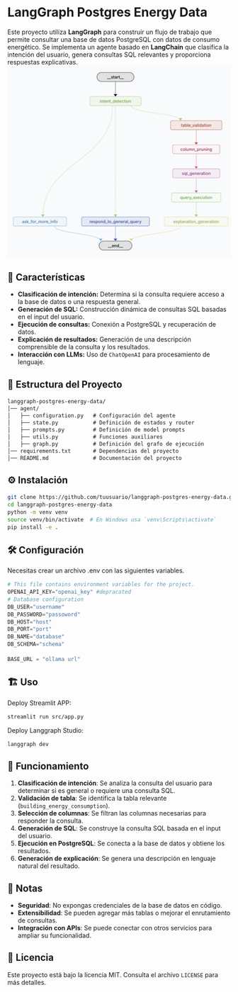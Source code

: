 # LangGraph Postgres Energy Data

Este proyecto utiliza **LangGraph** para construir un flujo de trabajo que permite consultar una base de datos PostgreSQL con datos de consumo energético. Se implementa un agente basado en **LangChain** que clasifica la intención del usuario, genera consultas SQL relevantes y proporciona respuestas explicativas.
![vista del langgraph studio](./chatbot-workflow.png "Langgraph Studio")
## 🚀 Características

- **Clasificación de intención:** Determina si la consulta requiere acceso a la base de datos o una respuesta general.
- **Generación de SQL:** Construcción dinámica de consultas SQL basadas en el input del usuario.
- **Ejecución de consultas:** Conexión a PostgreSQL y recuperación de datos.
- **Explicación de resultados:** Generación de una descripción comprensible de la consulta y los resultados.
- **Interacción con LLMs:** Uso de `ChatOpenAI` para procesamiento de lenguaje.

## 📁 Estructura del Proyecto

```plaintext
langgraph-postgres-energy-data/
│── agent/
│   ├── configuration.py   # Configuración del agente
│   ├── state.py           # Definición de estados y router
│   ├── prompts.py         # Definición de model prompts
│   ├── utils.py           # Funciones auxiliares
│   ├── graph.py           # Definición del grafo de ejecución
│── requirements.txt       # Dependencias del proyecto
│── README.md              # Documentación del proyecto
```

## ⚙️ Instalación

```sh
git clone https://github.com/tuusuario/langgraph-postgres-energy-data.git
cd langgraph-postgres-energy-data
python -m venv venv
source venv/bin/activate  # En Windows usa `venv\Scripts\activate`
pip install -e .
```

## 🛠️ Configuración

Necesitas crear un archivo .env con las siguientes variables.

```python
# This file contains environment variables for the project.
OPENAI_API_KEY="openai_key" #depracated
# Database configuration
DB_USER="username"
DB_PASSWORD="passoword"
DB_HOST="host"
DB_PORT="port"
DB_NAME="database"
DB_SCHEMA="schema"

BASE_URL = "ollama url"
```
## 🏗️ Uso

Deploy Streamlit APP:
```sh
streamlit run src/app.py
```
Deploy Langgraph Studio:
```sh
langgraph dev
```

## 🧩 Funcionamiento

1. **Clasificación de intención**: Se analiza la consulta del usuario para determinar si es general o requiere una consulta SQL.
2. **Validación de tabla**: Se identifica la tabla relevante (`building_energy_consumption`).
3. **Selección de columnas**: Se filtran las columnas necesarias para responder la consulta.
4. **Generación de SQL**: Se construye la consulta SQL basada en el input del usuario.
5. **Ejecución en PostgreSQL**: Se conecta a la base de datos y obtiene los resultados.
6. **Generación de explicación**: Se genera una descripción en lenguaje natural del resultado.

## 📝 Notas

- **Seguridad**: No expongas credenciales de la base de datos en código.
- **Extensibilidad**: Se pueden agregar más tablas o mejorar el enrutamiento de consultas.
- **Integración con APIs**: Se puede conectar con otros servicios para ampliar su funcionalidad.

## 📜 Licencia

Este proyecto está bajo la licencia MIT. Consulta el archivo `LICENSE` para más detalles.
